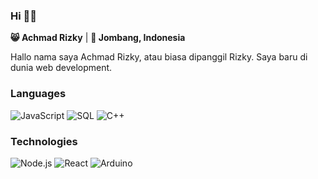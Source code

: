 ### Hi 👋🏼

**😸 Achmad Rizky** | **📍 Jombang, Indonesia**

Hallo nama saya Achmad Rizky, atau biasa dipanggil Rizky. Saya baru di dunia web development.

### Languages

![JavaScript](https://img.shields.io/badge/-JavaScript-000?&logo=JavaScript)
![SQL](https://img.shields.io/badge/-SQL-000?&logo=MySQL)
![C++](https://img.shields.io/badge/-C++-000?&logo=C++)

### Technologies

![Node.js](https://img.shields.io/badge/-Node.js-000?&logo=node.js)
![React](https://img.shields.io/badge/-React-000?&logo=React)
![Arduino](https://img.shields.io/badge/-Arduino-000?&logo=Arduino)
